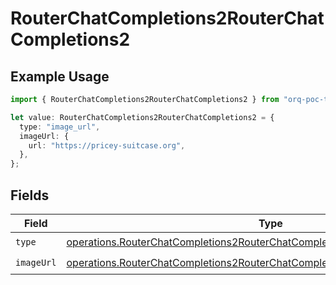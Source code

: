 # RouterChatCompletions2RouterChatCompletions2

## Example Usage

```typescript
import { RouterChatCompletions2RouterChatCompletions2 } from "orq-poc-typescript2/models/operations";

let value: RouterChatCompletions2RouterChatCompletions2 = {
  type: "image_url",
  imageUrl: {
    url: "https://pricey-suitcase.org",
  },
};
```

## Fields

| Field                                                                                                                                                                        | Type                                                                                                                                                                         | Required                                                                                                                                                                     | Description                                                                                                                                                                  |
| ---------------------------------------------------------------------------------------------------------------------------------------------------------------------------- | ---------------------------------------------------------------------------------------------------------------------------------------------------------------------------- | ---------------------------------------------------------------------------------------------------------------------------------------------------------------------------- | ---------------------------------------------------------------------------------------------------------------------------------------------------------------------------- |
| `type`                                                                                                                                                                       | [operations.RouterChatCompletions2RouterChatCompletionsRequestRequestBodyType](../../models/operations/routerchatcompletions2routerchatcompletionsrequestrequestbodytype.md) | :heavy_check_mark:                                                                                                                                                           | N/A                                                                                                                                                                          |
| `imageUrl`                                                                                                                                                                   | [operations.RouterChatCompletions2RouterChatCompletionsImageUrl](../../models/operations/routerchatcompletions2routerchatcompletionsimageurl.md)                             | :heavy_check_mark:                                                                                                                                                           | N/A                                                                                                                                                                          |